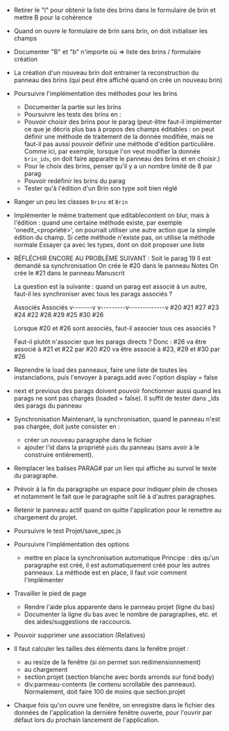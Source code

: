 * Retirer le "l" pour obtenir la liste des brins dans le formulaire de brin et mettre B pour la cohérence

* Quand on ouvre le formulaire de brin sans brin, on doit initialiser les champs

* Documenter "B" et "b" n'importe où => liste des brins / formulaire création


* La création d'un nouveau brin doit entrainer la reconstruction du panneau des brins (qui peut être affiché quand on crée un nouveau brin)

* Poursuivre l'implémentation des méthodes pour les brins
  * Documenter la partie sur les brins
  * Poursuivre les tests des brins en :
  * Pouvoir choisir des brins pour le parag (peut-être faut-il implémenter ce que je décris plus bas à propos des champs éditables : on peut définir une méthode de traitement de la donnée modifiée, mais ne faut-il pas aussi pouvoir définir une méthode d'édition particulière. Comme ici, par exemple, lorsque l'on veut modifier la donnée `brin_ids`, on doit faire apparaitre le panneau des brins et en choisir.)
  * Pour le choix des brins, penser qu'il y a un nombre limité de 8 par parag
  * Pouvoir redéfinir les brins du parag
  * Tester qu'à l'édition d'un Brin son type soit bien réglé

* Ranger un peu les classes `Brins` et `Brin`


* Implémenter le même traitement que editablecontent on blur, mais à l'édition : quand une certaine méthode existe, par exemple 'onedit_<propriété>', on pourrait utiliser une autre action que la simple édition du champ. Si cette méthode n'existe pas, on utilise la méthode normale
  Essayer ça avec les types, dont on doit proposer une liste


* RÉFLÉCHIR ENCORE AU PROBLÈME SUIVANT :
  Soit le parag 19
  Il est demandé sa synchronisation
  On crée le #20 dans le panneau Notes
  On crée le #21 dans le panneau Manuscrit

  La question est la suivante : quand un parag est associé à un autre, faut-il
  les synchroniser avec tous les parags associés ?

    Associés                      Associés
   v-------v            v---------v-------------v
  #20     #21          #27       #23           #24
          #22          #28       #29           #25
                                 #30           #26

  Lorsque #20 et #26 sont associés, faut-il associer tous ces associés ?

  Faut-il plutôt n'associer que les parags directs ?
  Donc :
    #26 va être associé à #21 et #22 par #20
    #20 va être associé à #23, #29 et #30 par #26


* Reprendre le load des panneaux, faire une liste de toutes les instanciations, puis l'envoyer
  à parags.add avec l'option display = false

* next et previous des parags doivent pouvoir fonctionner aussi quand les parags ne sont pas chargés (loaded = false). Il suffit de tester dans _ids des parags du panneau

* Synchronisation
  Maintenant, la synchronisation, quand le panneau n'est pas chargée, doit juste
  consister en :
    - créer un nouveau paragraphe dans le fichier
    - ajouter l'id dans la propriété `pids` du panneau (sans avoir à le construire
      entièrement).

* Remplacer les balises PARAG#<id> par un lien qui affiche au survol le texte du paragraphe.

* Prévoir à la fin du paragraphe un espace pour indiquer plein de choses et notamment le
  fait que le paragraphe soit lié à d'autres paragraphes.

* Retenir le panneau actif quand on quitte l'application pour le remettre au chargement du projet.

* Poursuivre le test Projet/save_spec.js

* Poursuivre l'implémentation des options
  - mettre en place la synchronisation automatique
    Principe : dès qu'un paragraphe est créé, il est automatiquement créé pour les
    autres panneaux.
    La méthode est en place, il faut voir comment l'implémenter

* Travailler le pied de page
  - Rendre l'aide plus apparente dans le panneau projet (ligne du bas)
  - Documenter la ligne du bas avec le nombre de paragraphes, etc. et des aides/suggestions de raccourcis.

* Pouvoir supprimer une association (Relatives)

* Il faut calculer les tailles des éléments dans la fenêtre projet :
  - au resize de la fenêtre (si on permet son redimensionnement)
  - au chargement
  * section.projet (section blanche avec bords arronds sur fond body)
  * div.panneau-contents (le contenu scrollable des panneaux). Normalement, doit faire 100 de moins que section.projet

* Chaque fois qu'on ouvre une fenêtre, on enregistre dans le fichier des données de l'application la dernière fenêtre ouverte, pour l'ouvrir par défaut lors du prochain lancement de l'application.
